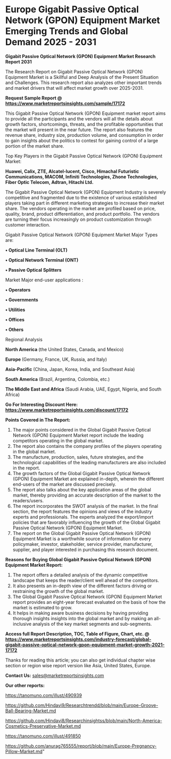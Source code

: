 # Europe Gigabit Passive Optical Network (GPON) Equipment Market Emerging Trends and Global Demand 2025 - 2031

<strong>Gigabit Passive Optical Network (GPON) Equipment Market Research Report 2031</strong>

The Research Report on Gigabit Passive Optical Network (GPON) Equipment Market is a Skillful and Deep Analysis of the Present Situation and Challenges. This research report also analyzes other important trends and market drivers that will affect market growth over 2025-2031.

<strong>Request Sample Report @ <a href=https://www.marketreportsinsights.com/sample/17172>https://www.marketreportsinsights.com/sample/17172</a></strong>

This Gigabit Passive Optical Network (GPON) Equipment market report aims to provide all the participants and the vendors will all the details about growth factors, shortcomings, threats, and the profitable opportunities that the market will present in the near future. The report also features the revenue share, industry size, production volume, and consumption in order to gain insights about the politics to contest for gaining control of a large portion of the market share.

Top Key Players in the Gigabit Passive Optical Network (GPON) Equipment Market:

<strong>Huawei, Calix, ZTE, Alcatel-lucent, Cisco, Himachal Futuristic Communications, MACOM, Infiniti Technologies, Zhone Technologies, Fiber Optic Telecom, Adtran, Hitachi Ltd.</strong>

The Gigabit Passive Optical Network (GPON) Equipment Industry is severely competitive and fragmented due to the existence of various established players taking part in different marketing strategies to increase their market share. The vendors operating in the market are profiled based on price, quality, brand, product differentiation, and product portfolio. The vendors are turning their focus increasingly on product customization through customer interaction.

Gigabit Passive Optical Network (GPON) Equipment Market Major Types are:

<strong>• Optical Line Terminal (OLT)

• Optical Network Terminal (ONT)

• Passive Optical Splitters</strong>

Market Major end-user applications :

<strong>• Operators

• Governments

• Utilities

• Offices

• Others</strong>

Regional Analysis

</u><strong><b>North America</b></strong> (the United States, Canada, and Mexico)

<strong><b>Europe </b></strong>(Germany, France, UK, Russia, and Italy)

<strong><b>Asia-Pacific</b></strong> (China, Japan, Korea, India, and Southeast Asia)

<strong><b>South America</b></strong> (Brazil, Argentina, Colombia, etc.)

<strong><b>The Middle East and Africa</b></strong> (Saudi Arabia, UAE, Egypt, Nigeria, and South Africa)

<strong>Go For Interesting Discount Here: <a href=https://www.marketreportsinsights.com/discount/17172>https://www.marketreportsinsights.com/discount/17172</a></strong>

<strong>Points Covered in The Report:</strong>
<ol>
  <li>The major points considered in the Global Gigabit Passive Optical Network (GPON) Equipment Market report include the leading competitors operating in the global market.</li>
  <li>The report also contains the company profiles of the players operating in the global market.</li>
  <li>The manufacture, production, sales, future strategies, and the technological capabilities of the leading manufacturers are also included in the report.</li>
  <li>The growth factors of the Global Gigabit Passive Optical Network (GPON) Equipment Market are explained in-depth, wherein the different end-users of the market are discussed precisely.</li>
  <li>The report also talks about the key application areas of the global market, thereby providing an accurate description of the market to the readers/users.</li>
  <li>The report incorporates the SWOT analysis of the market. In the final section, the report features the opinions and views of the industry experts and professionals. The experts analyzed the export/import policies that are favorably influencing the growth of the Global Gigabit Passive Optical Network (GPON) Equipment Market.</li>
  <li>The report on the Global Gigabit Passive Optical Network (GPON) Equipment Market is a worthwhile source of information for every policymaker, investor, stakeholder, service provider, manufacturer, supplier, and player interested in purchasing this research document.</li>
</ol>
<strong>Reasons for Buying Global Gigabit Passive Optical Network (GPON) Equipment Market Report:</strong>

<ol>
  <li>The report offers a detailed analysis of the dynamic competitive landscape that keeps the reader/client well ahead of the competitors.</li>
  <li>It also presents an in-depth view of the different factors driving or restraining the growth of the global market.</li>
  <li>The Global Gigabit Passive Optical Network (GPON) Equipment Market report provides an eight-year forecast evaluated on the basis of how the market is estimated to grow.</li>
  <li>It helps in making aware business decisions by having providing thorough insights insights into the global market and by making an all-inclusive analysis of the key market segments and sub-segments.</li>
</ol>
<strong>Access full Report Description, TOC, Table of Figure, Chart, etc. @ <a href=https://www.marketreportsinsights.com/industry-forecast/global-gigabit-passive-optical-network-gpon-equipment-market-growth-2021-17172>https://www.marketreportsinsights.com/industry-forecast/global-gigabit-passive-optical-network-gpon-equipment-market-growth-2021-17172</a></strong>


Thanks for reading this article; you can also get individual chapter wise section or region wise report version like Asia, United States, Europe.

<strong>Contact Us:</strong>
sales@marketreportsinsights.com

<strong>Our other reports:</strong>

<a href=https://tanomuno.com/illust/490939>https://tanomuno.com/illust/490939</a>

<a href=https://github.com/Hindavi9/Researchtrendd/blob/main/Europe-Groove-Ball-Bearing-Market.md>https://github.com/Hindavi9/Researchtrendd/blob/main/Europe-Groove-Ball-Bearing-Market.md</a>

<a href=https://github.com/Hindavi8/Researchinsightss/blob/main/North-America-Cosmetics-Preservative-Market.md>https://github.com/Hindavi8/Researchinsightss/blob/main/North-America-Cosmetics-Preservative-Market.md</a>

<a href=https://tanomuno.com/illust/491850>https://tanomuno.com/illust/491850</a>

<a href=https://github.com/anurag765555/report/blob/main/Europe-Pregnancy-Pillow-Market.md>https://github.com/anurag765555/report/blob/main/Europe-Pregnancy-Pillow-Market.md</a>"
